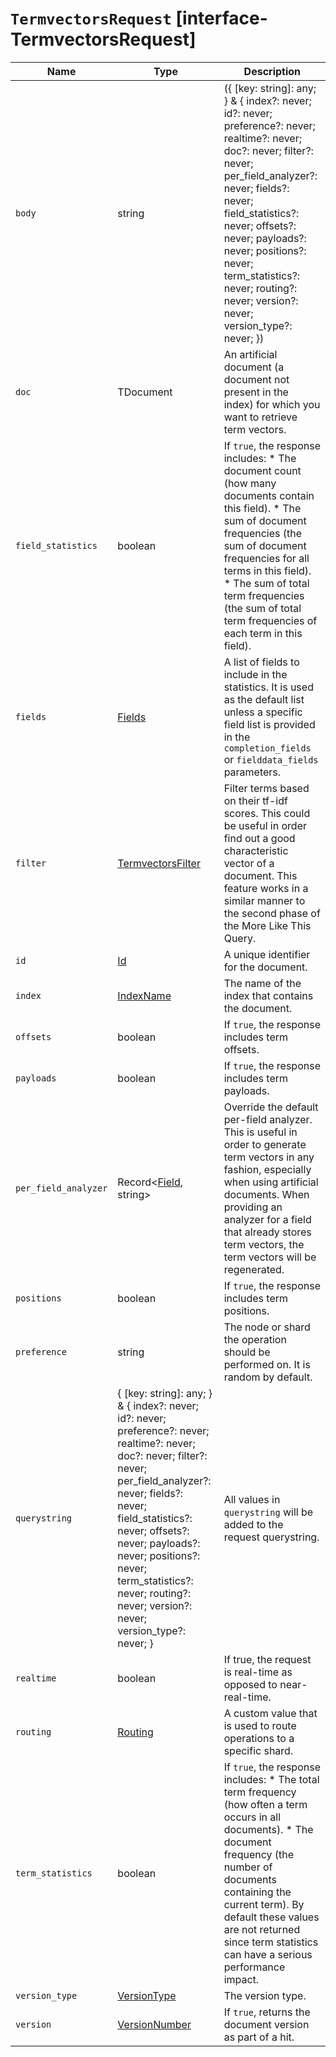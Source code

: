 # `TermvectorsRequest` [interface-TermvectorsRequest]

| Name | Type | Description |
| - | - | - |
| `body` | string | ({ [key: string]: any; } & { index?: never; id?: never; preference?: never; realtime?: never; doc?: never; filter?: never; per_field_analyzer?: never; fields?: never; field_statistics?: never; offsets?: never; payloads?: never; positions?: never; term_statistics?: never; routing?: never; version?: never; version_type?: never; }) | All values in `body` will be added to the request body. |
| `doc` | TDocument | An artificial document (a document not present in the index) for which you want to retrieve term vectors. |
| `field_statistics` | boolean | If `true`, the response includes: * The document count (how many documents contain this field). * The sum of document frequencies (the sum of document frequencies for all terms in this field). * The sum of total term frequencies (the sum of total term frequencies of each term in this field). |
| `fields` | [Fields](./Fields.md) | A list of fields to include in the statistics. It is used as the default list unless a specific field list is provided in the `completion_fields` or `fielddata_fields` parameters. |
| `filter` | [TermvectorsFilter](./TermvectorsFilter.md) | Filter terms based on their tf-idf scores. This could be useful in order find out a good characteristic vector of a document. This feature works in a similar manner to the second phase of the More Like This Query. |
| `id` | [Id](./Id.md) | A unique identifier for the document. |
| `index` | [IndexName](./IndexName.md) | The name of the index that contains the document. |
| `offsets` | boolean | If `true`, the response includes term offsets. |
| `payloads` | boolean | If `true`, the response includes term payloads. |
| `per_field_analyzer` | Record<[Field](./Field.md), string> | Override the default per-field analyzer. This is useful in order to generate term vectors in any fashion, especially when using artificial documents. When providing an analyzer for a field that already stores term vectors, the term vectors will be regenerated. |
| `positions` | boolean | If `true`, the response includes term positions. |
| `preference` | string | The node or shard the operation should be performed on. It is random by default. |
| `querystring` | { [key: string]: any; } & { index?: never; id?: never; preference?: never; realtime?: never; doc?: never; filter?: never; per_field_analyzer?: never; fields?: never; field_statistics?: never; offsets?: never; payloads?: never; positions?: never; term_statistics?: never; routing?: never; version?: never; version_type?: never; } | All values in `querystring` will be added to the request querystring. |
| `realtime` | boolean | If true, the request is real-time as opposed to near-real-time. |
| `routing` | [Routing](./Routing.md) | A custom value that is used to route operations to a specific shard. |
| `term_statistics` | boolean | If `true`, the response includes: * The total term frequency (how often a term occurs in all documents). * The document frequency (the number of documents containing the current term). By default these values are not returned since term statistics can have a serious performance impact. |
| `version_type` | [VersionType](./VersionType.md) | The version type. |
| `version` | [VersionNumber](./VersionNumber.md) | If `true`, returns the document version as part of a hit. |
